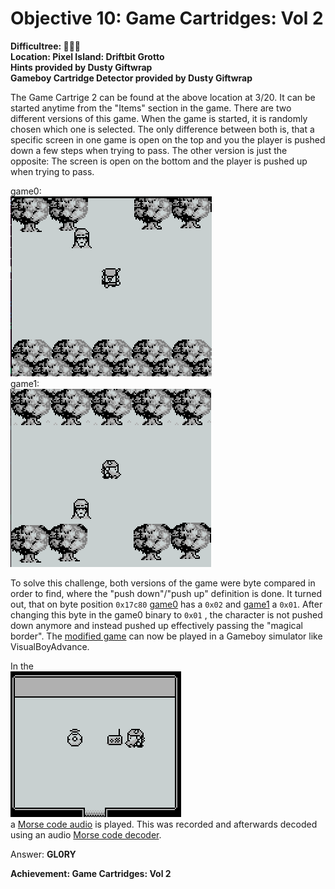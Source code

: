 # Objective 10: Game Cartridges: Vol 2
**Difficultree: 🎄🎄🎄**  
**Location: Pixel Island: Driftbit Grotto**  
**Hints provided by Dusty Giftwrap**  
**Gameboy Cartridge Detector provided by Dusty Giftwrap**

The Game Cartrige 2 can be found at the above location at 3/20.
It can be started anytime from the "Items" section in the game.
There are two different versions of this game. When the game is started, it is randomly chosen which one is selected.
The only difference between both is, that a specific screen in one game is open on the top and you the player is pushed down a few steps when trying to pass. The other version is just the opposite: The screen is open on the bottom and the player is pushed up when trying to pass.

game0:  
![game0](game0.png)  
game1:  
![game1](game1.png)

To solve this challenge, both versions of the game were byte compared in order to find, where the "push down"/"push up" definition is done. It turned out, that on byte position `0x17c80` [game0](https://gamegosling.com/vol2-akHB27gg6pN0/rom/game0.gb) has a `0x02` and [game1](https://gamegosling.com/vol2-akHB27gg6pN0/rom/game1.gb) a `0x01`.
After changing this byte in the game0 binary to `0x01` , the character is not pushed down anymore and instead pushed up effectively passing the "magical border".
The [modified game](game-solved.gb) can now be played in a Gameboy simulator like VisualBoyAdvance.

In the  
 ![final screen](final-screen.png)  
 a [Morse code audio](Morse-Code.m4a) is played. This was recorded and afterwards decoded using an audio [Morse code decoder](https://morsecode.world/international/decoder/audio-decoder-adaptive.html).

Answer: **GL0RY**

**Achievement: Game Cartridges: Vol 2**
<!--stackedit_data:
eyJoaXN0b3J5IjpbLTYwNDI5MzkzNCwtNDYyNjMzNjQ2LC0xMj
g0ODA4ODcwLC0yMTQwMzQwMjM3LDcyNDA4MTA4MSwxODY5Nzgx
NDExLDk1MzMyNTI3NCwtMjAxMDE5MjYzXX0=
-->